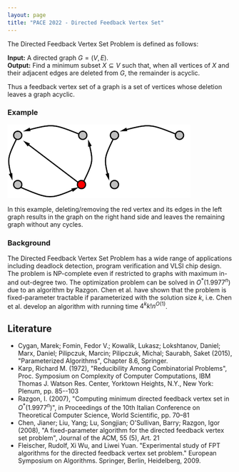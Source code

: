 ```yaml
---
layout: page
title: "PACE 2022 - Directed Feedback Vertex Set"
---
```


The Directed Feedback Vertex Set Problem is defined as follows:

**Input:** A directed graph $G = (V, E)$. <br/>
**Output:** Find a minimum subset $X \subseteq V$ such that, when all vertices of $X$ and their adjacent edges are deleted from $G$, the remainder is acyclic.


Thus a feedback vertex set of a graph is a set of vertices whose deletion leaves a graph acyclic.

### Example

![Example](/2022/img/examplemergedscaled.png)

In this example, deleting/removing the red vertex and its edges in the left graph results in the graph on the right hand side and leaves the remaining graph without any cycles.

### Background 

The Directed Feedback Vertex Set Problem has a wide range of applications including deadlock detection, program verification and VLSI chip design.  The problem is NP-complete even if restricted to graphs with maximum in- and out-degree two. The optimization problem can be solved in $O^*(1.9977^n)$ due to an algorithm by Razgon. 
Chen et al. have shown that the problem is fixed-parameter tractable if parameterized with the solution size $k$, i.e. Chen et al. develop an algorithm with running time $4^kk!n^{O(1)}$.


## Literature
 
 - Cygan, Marek; Fomin, Fedor V.; Kowalik, Lukasz; Lokshtanov, Daniel; Marx, Daniel; Pilipczuk, Marcin; Pilipczuk, Michal; Saurabh, Saket (2015),  "Parameterized Algorithms", Chapter 8.6, Springer.
 - Karp, Richard M. (1972), "Reducibility Among Combinatorial Problems", Proc. Symposium on Complexity of Computer Computations, IBM Thomas J. Watson Res. Center, Yorktown Heights, N.Y., New York: Plenum, pp. 85--103
 - Razgon, I. (2007), "Computing minimum directed feedback vertex set in $O^*(1.9977^n)$", in Proceedings of the 10th Italian Conference on Theoretical Computer Science, World Scientific, pp. 70–81
 - Chen, Jianer; Liu, Yang; Lu, Songjian; O'Sullivan, Barry; Razgon, Igor (2008), "A fixed-parameter algorithm for the directed feedback vertex set problem", Journal of the ACM, 55 (5), Art. 21
 - Fleischer, Rudolf, Xi Wu, and Liwei Yuan. "Experimental study of FPT algorithms for the directed feedback vertex set problem." European Symposium on Algorithms. Springer, Berlin, Heidelberg, 2009.


